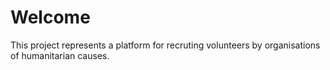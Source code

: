 # Welcome

This project represents a platform for recruting volunteers by organisations of humanitarian causes.

